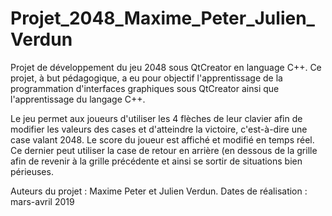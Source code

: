 # Projet_2048_Maxime_Peter_Julien_Verdun

Projet de développement du jeu 2048 sous QtCreator en language C++. Ce projet, à but pédagogique, a eu pour objectif l'apprentissage de la programmation d'interfaces graphiques sous QtCreator ainsi que l'apprentissage du langage C++.

Le jeu permet aux joueurs d'utiliser les 4 flèches de leur clavier afin de modifier les valeurs des cases et d'atteindre la victoire, c'est-à-dire une case valant 2048.
Le score du joueur est affiché et modifié en temps réel. Ce dernier peut utiliser la case de retour en arrière (en dessous de la grille afin de revenir à la grille précédente et ainsi se sortir de situations bien périeuses.

Auteurs du projet : Maxime Peter et Julien Verdun.
Dates de réalisation : mars-avril 2019

